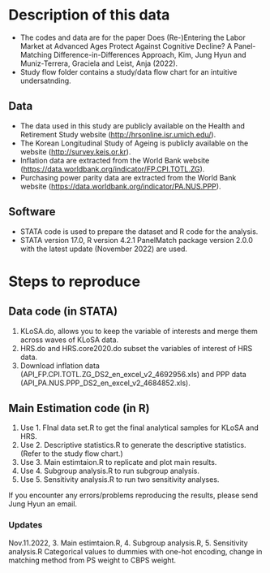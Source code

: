 # Description of this data
- The codes and data are for the paper Does (Re-)Entering the Labor Market at Advanced Ages Protect Against Cognitive Decline? A Panel-Matching Difference-in-Differences Approach, Kim, Jung Hyun and Muniz-Terrera, Graciela and Leist, Anja (2022).
- Study flow folder contains a study/data flow chart for an intuitive undersatnding.

## Data
- The data used in this study are publicly available on the Health and Retirement Study website (http://hrsonline.isr.umich.edu/).
- The Korean Longitudinal Study of Ageing is publicly available on the website (http://survey.keis.or.kr).
- Inflation data are extracted from the World Bank website (https://data.worldbank.org/indicator/FP.CPI.TOTL.ZG).
- Purchasing power parity data are extracted from the World Bank website (https://data.worldbank.org/indicator/PA.NUS.PPP).

## Software
- STATA code is used to prepare the dataset and R code for the analysis.
- STATA version 17.0, R version 4.2.1 PanelMatch package version 2.0.0 with the latest update (November 2022) are used.

# Steps to reproduce
## Data code (in STATA)
1. KLoSA.do, allows you to keep the variable of interests and merge them across waves of KLoSA data.
2. HRS.do and HRS.core2020.do subset the variables of interest of HRS data. 
3. Download inflation data (API_FP.CPI.TOTL.ZG_DS2_en_excel_v2_4692956.xls) and PPP data (API_PA.NUS.PPP_DS2_en_excel_v2_4684852.xls).

## Main Estimation code (in R)
1. Use 1. FInal data set.R to get the final analytical samples for KLoSA and HRS.
2. Use 2. Descriptive statistics.R to generate the descriptive statistics. (Refer to the study flow chart.)
3. Use 3. Main estimtaion.R to replicate and plot main results.
4. Use 4. Subgroup analysis.R to run subgroup analysis. 
5. Use 5. Sensitivity analysis.R to run two sensitivity analyses. 

If you encounter any errors/problems reproducing the results, please send Jung Hyun an email.


### Updates 
Nov.11.2022, 3. Main estimtaion.R, 4. Subgroup analysis.R, 5. Sensitivity analysis.R 
Categorical values to dummies with one-hot encoding, change in matching method from PS weight to CBPS weight.
